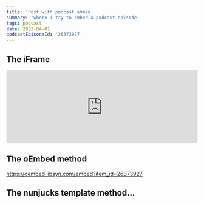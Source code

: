 ```yaml
---
title: 'Post with podcast embed'
summary: 'where I try to embed a podcast episode'
tags: podcast
date: 2023-04-01
podcastEpisodeId: '26373927'
---
```


## The iFrame

<iframe title="Embed Player" style="border: medium none;" src="https://play.libsyn.com/embed/episode/id/26373927/height/192/theme/modern/size/large/thumbnail/yes/custom-color/5bc0de/time-start/00:00:00/hide-playlist/yes/download/yes" scrolling="no" allowfullscreen="" webkitallowfullscreen="true" mozallowfullscreen="true" oallowfullscreen="true" msallowfullscreen="true" width="100%" height="192"></iframe>

## The oEmbed method

https://oembed.libsyn.com/embed?item_id=26373927

## The nunjucks template method...



